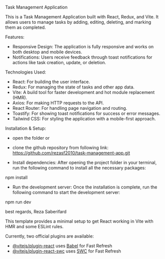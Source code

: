 Task Management Application

This is a Task Management Application built with React, Redux, and Vite. It allows users to manage tasks by adding, editing, deleting, and marking them as completed.

Features:

- Responsive Design: The application is fully responsive and works on both desktop and mobile devices.
- Notifications: Users receive feedback through toast notifications for actions like task creation, update, or deletion.

Technologies Used:

- React: For building the user interface.
- Redux: For managing the state of tasks and other app data.
- Vite: A build tool for faster development and hot module replacement (HMR).
- Axios: For making HTTP requests to the API.
- React Router: For handling page navigation and routing.
- Toastify: For showing toast notifications for success or error messages.
- Tailwind CSS: For styling the application with a mobile-first approach.

Installation & Setup:

- open the folder
  or
- clone the github repository from following link:
  https://github.com/rezasf2010/task-management-app.git

- Install dependencies: After opening the project folder in your terminal, run the following command to install all the necessary packages:

npm install

- Run the development server: Once the installation is complete, run the following command to start the development server:

npm run dev

best regards,
Reza Saberifard

This template provides a minimal setup to get React working in Vite with HMR and some ESLint rules.

Currently, two official plugins are available:

- [@vitejs/plugin-react](https://github.com/vitejs/vite-plugin-react/blob/main/packages/plugin-react/README.md) uses [Babel](https://babeljs.io/) for Fast Refresh
- [@vitejs/plugin-react-swc](https://github.com/vitejs/vite-plugin-react-swc) uses [SWC](https://swc.rs/) for Fast Refresh
